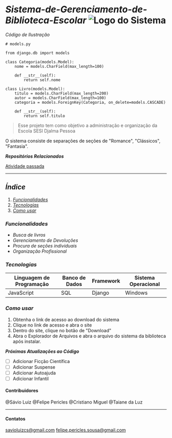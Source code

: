 # ***Sistema-de-Gerenciamento-de-Biblioteca-Escolar*** ![Logo do Sistema](https://static.vecteezy.com/ti/vetor-gratis/p1/19953419-icone-de-de-biblioteca-digital-gratis-vetor.png)
*Código de Ilustração*
```
# models.py

from django.db import models

class Categoria(models.Model):
    nome = models.CharField(max_length=100)

    def __str__(self):
        return self.nome

class Livro(models.Model):
    titulo = models.CharField(max_length=200)
    autor = models.CharField(max_length=100)
    categoria = models.ForeignKey(Categoria, on_delete=models.CASCADE)

    def __str__(self):
        return self.titulo

```
> Esse projeto tem como objetivo
> a administração e organização
> da Escola SESI Djalma Pessoa

O sistema consiste de separações de seções de "Romance", "Clássicos", "Fantasia".


***Repositórios Relacionados***

[Atividade passada](https://github.com/NirtonAfonso/Atividade-Markdown/tree/main)

***
## ***Índice***

1. [*Funcionalidades*](https://github.com/cristianomsanto/Sistema-de-Gerenciamento-de-Biblioteca-Escolar/edit/main/README.md#%C3%ADndice)
2. [*Tecnologias*](https://github.com/cristianomsanto/Sistema-de-Gerenciamento-de-Biblioteca-Escolar/edit/main/README.md#%C3%ADndice)
3. [*Como usar*](https://github.com/cristianomsanto/Sistema-de-Gerenciamento-de-Biblioteca-Escolar/edit/main/README.md#%C3%ADndice)

### ***Funcionalidades***

* *Busca de livros*
* *Gerenciamento de Devoluções*
* *Procura de seções individuais*
* *Organização Profissional*

### ***Tecnologias***
| **Linguagem de Programação** | **Banco de Dados** | **Framework** | **Sistema Operacional** |
|--------------------------|----------------|-----------|----------------------|
| JavaScript               | SQL            | Django    | Windows              |

### ***Como usar***
1. Obtenha o link de acesso ao download do sistema
2. Clique no link de acesso e abra o site
3. Dentro do site, clique no botão de "Download"
4. Abra o Explorador de Arquivos e abra o arquivo do sistema da biblioteca após instalar. 

***Próximas Atualizações ao Código***
- [ ] Adicionar Ficção Científica
- [ ] Adicionar Suspense
- [ ] Adicionar Autoajuda
- [ ] Adicionar Infantil

#### Contribuidores
@Sávio Luiz @Felipe Pericles @Cristiano Miguel @Taiane da Luz

***

#### Contatos
savioluizcs@gmail.com
felipe.pericles.sousa@gmail.com
